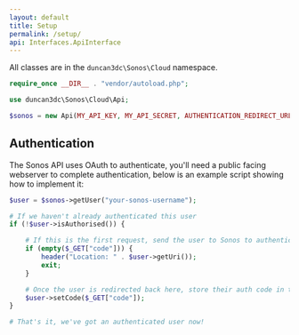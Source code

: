 ```yaml
---
layout: default
title: Setup
permalink: /setup/
api: Interfaces.ApiInterface
---
```


All classes are in the `duncan3dc\Sonos\Cloud` namespace.

```php
require_once __DIR__ . "vendor/autoload.php";

use duncan3dc\Sonos\Cloud\Api;

$sonos = new Api(MY_API_KEY, MY_API_SECRET, AUTHENTICATION_REDIRECT_URL);
```


Authentication
--------------

The Sonos API uses OAuth to authenticate, you'll need a public facing webserver to complete authentication, below is an example script showing how to implement it:  

```php
$user = $sonos->getUser("your-sonos-username");

# If we haven't already authenticated this user
if (!$user->isAuthorised()) {

    # If this is the first request, send the user to Sonos to authenticate
    if (empty($_GET["code"])) {
        header("Location: " . $user->getUri());
        exit;
    }

    # Once the user is redirected back here, store their auth code in the cache
    $user->setCode($_GET["code"]);
}

# That's it, we've got an authenticated user now!
```
